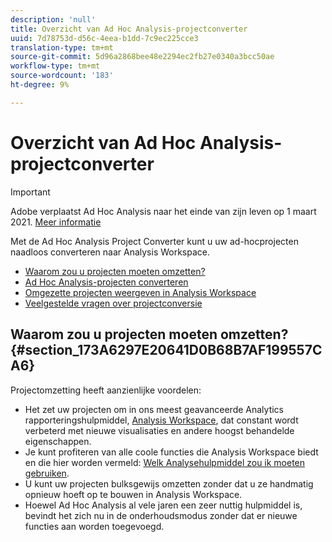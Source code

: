 ```yaml
---
description: 'null'
title: Overzicht van Ad Hoc Analysis-projectconverter
uuid: 7d78753d-d56c-4eea-b1dd-7c9ec225cce3
translation-type: tm+mt
source-git-commit: 5d96a2868bee48e2294ec2fb27e0340a3bcc50ae
workflow-type: tm+mt
source-wordcount: '183'
ht-degree: 9%

---
```



# Overzicht van Ad Hoc Analysis-projectconverter

>[!IMPORTANT]
>
>Adobe verplaatst Ad Hoc Analysis naar het einde van zijn leven op 1 maart 2021. [Meer informatie](https://adobe.ly/discoverworkspace)

Met de Ad Hoc Analysis Project Converter kunt u uw ad-hocprojecten naadloos converteren naar Analysis Workspace.

* [Waarom zou u projecten moeten omzetten?](/help/analyze/ad-hoc-analysis/c-aha-project-converter/aha2aw-overview.md#section_173A6297E20641D0B68B7AF199557CA6)
* [Ad Hoc Analysis-projecten converteren](/help/analyze/ad-hoc-analysis/c-aha-project-converter/aha2aw-workflow.md#topic_5A55F73488704C5D8E42CDD04B5984DE)
* [Omgezette projecten weergeven in Analysis Workspace](/help/analyze/ad-hoc-analysis/c-aha-project-converter/view-projects-workspace.md)
* [Veelgestelde vragen over projectconversie](/help/analyze/ad-hoc-analysis/c-aha-project-converter/aha2aw-converter-faq.md#topic_8231595303AD403E9322645A63632D57)

## Waarom zou u projecten moeten omzetten? {#section_173A6297E20641D0B68B7AF199557CA6}

Projectomzetting heeft aanzienlijke voordelen:

* Het zet uw projecten om in ons meest geavanceerde Analytics rapporteringshulpmiddel, [Analysis Workspace](https://docs.adobe.com/content/help/en/analytics/analyze/analysis-workspace/home.html), dat constant wordt verbeterd met nieuwe visualisaties en andere hoogst behandelde eigenschappen.
* Je kunt profiteren van alle coole functies die Analysis Workspace biedt en die hier worden vermeld: [Welk Analysehulpmiddel zou ik moeten gebruiken](https://docs.adobe.com/content/help/en/analytics/admin/admin-overview/which-analytics-tool.html).
* U kunt uw projecten bulksgewijs omzetten zonder dat u ze handmatig opnieuw hoeft op te bouwen in Analysis Workspace.
* Hoewel Ad Hoc Analysis al vele jaren een zeer nuttig hulpmiddel is, bevindt het zich nu in de onderhoudsmodus zonder dat er nieuwe functies aan worden toegevoegd.

